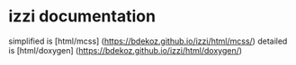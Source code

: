 
# izzi documentation

simplified is [html/mcss] (https://bdekoz.github.io/izzi/html/mcss/)
detailed is [html/doxygen] (https://bdekoz.github.io/izzi/html/doxygen/)